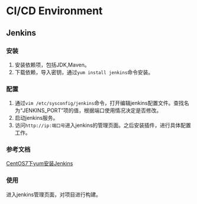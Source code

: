 # CI/CD Environment

## Jenkins

### 安装
1. 安装依赖项，包括JDK,Maven。
2. 下载依赖，导入密钥，通过`yum install jenkins`命令安装。

### 配置
1. 通过`vim /etc/sysconfig/jenkins`命令，打开编辑jenkins配置文件。查找名为“JENKINS_PORT”项的值，根据端口使用情况决定是否修改。
2. 启动jenkins服务。
3. 访问`http://ip:端口号`进入jenkins的管理页面。之后安装插件，进行具体配置工作。

### 参考文档
[CentOS7下yum安装Jenkins](https://www.jianshu.com/p/180fb11a5b96 "CentOS7下yum安装Jenkins")

### 使用
进入jenkins管理页面，对项目进行构建。